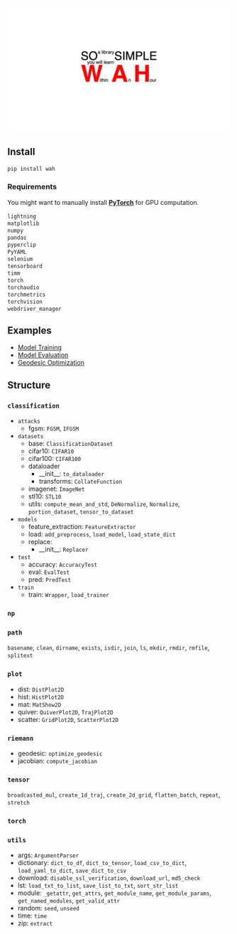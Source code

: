 ![logo](https://github.com/yupeeee/WAH/blob/main/WAH.png?raw=true)

## Install

```commandline
pip install wah
```

### Requirements

You might want to manually install [**PyTorch**](https://pytorch.org/get-started/locally/)
for GPU computation.

```text
lightning
matplotlib
numpy
pandas
pyperclip
PyYAML
selenium
tensorboard
timm
torch
torchaudio
torchmetrics
torchvision
webdriver_manager
```

## Examples

- [Model Training](https://github.com/yupeeee/WAH/tree/main/examples/model_training)
- [Model Evaluation](https://github.com/yupeeee/WAH/tree/main/examples/model_evaluation)
- [Geodesic Optimization](https://github.com/yupeeee/WAH/tree/main/examples/geodesic_optimization)


## Structure

### `classification`
- `attacks`
    - fgsm:
    `FGSM`,
    `IFGSM`
- `datasets`
    - base:
    `ClassificationDataset`
    - cifar10:
    `CIFAR10`
    - cifar100:
    `CIFAR100`
    - dataloader
        - \_\_init\_\_:
        `to_dataloader`
        - transforms:
        `CollateFunction`
    - imagenet:
    `ImageNet`
    - stl10:
    `STL10`
    - utils:
    `compute_mean_and_std`,
    `DeNormalize`,
    `Normalize`,
    `portion_dataset`,
    `tensor_to_dataset`
- `models`
    - feature_extraction:
    `FeatureExtractor`
    - load:
    `add_preprocess`,
    `load_model`,
    `load_state_dict`
    - replace:
        - \_\_init\_\_:
        `Replacer`
- `test`
    - accuracy:
    `AccuracyTest`
    - eval:
    `EvalTest`
    - pred:
    `PredTest`
- `train`
    - train:
    `Wrapper`,
    `load_trainer`

### `np`

### `path`
`basename`,
`clean`,
`dirname`,
`exists`,
`isdir`,
`join`,
`ls`,
`mkdir`,
`rmdir`,
`rmfile`,
`splitext`

### `plot`
- dist:
`DistPlot2D`
- hist:
`HistPlot2D`
- mat:
`MatShow2D`
- quiver:
`QuiverPlot2D`,
`TrajPlot2D`
- scatter:
`GridPlot2D`,
`ScatterPlot2D`

### `riemann`
- geodesic:
`optimize_geodesic`
- jacobian:
`compute_jacobian`

### `tensor`
`broadcasted_mul`,
`create_1d_traj`,
`create_2d_grid`,
`flatten_batch`,
`repeat`,
`stretch`

### `torch`

### `utils`
- args:
`ArgumentParser`
- dictionary:
`dict_to_df`,
`dict_to_tensor`,
`load_csv_to_dict`,
`load_yaml_to_dict`,
`save_dict_to_csv`
- download:
`disable_ssl_verification`,
`download_url`,
`md5_check`
- lst:
`load_txt_to_list`,
`save_list_to_txt`,
`sort_str_list`
- module:
`_getattr`,
`get_attrs`,
`get_module_name`,
`get_module_params`,
`get_named_modules`,
`get_valid_attr`
- random:
`seed`,
`unseed`
- time:
`time`
- zip:
`extract`
